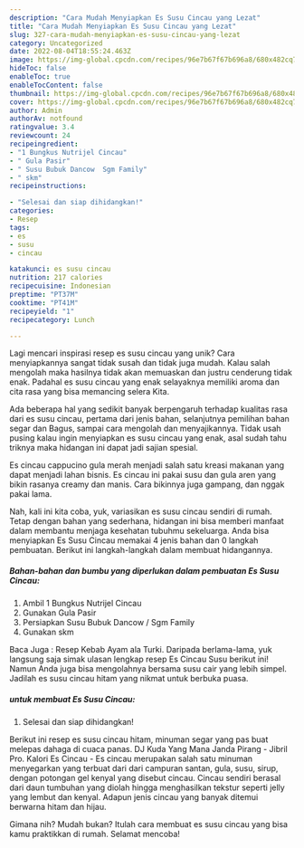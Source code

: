 ```yaml
---
description: "Cara Mudah Menyiapkan Es Susu Cincau yang Lezat"
title: "Cara Mudah Menyiapkan Es Susu Cincau yang Lezat"
slug: 327-cara-mudah-menyiapkan-es-susu-cincau-yang-lezat
category: Uncategorized
date: 2022-08-04T18:55:24.463Z
image: https://img-global.cpcdn.com/recipes/96e7b67f67b696a8/680x482cq70/es-susu-cincau-foto-resep-utama.jpg
hideToc: false
enableToc: true
enableTocContent: false
thumbnail: https://img-global.cpcdn.com/recipes/96e7b67f67b696a8/680x482cq70/es-susu-cincau-foto-resep-utama.jpg
cover: https://img-global.cpcdn.com/recipes/96e7b67f67b696a8/680x482cq70/es-susu-cincau-foto-resep-utama.jpg
author: Admin
authorAv: notfound
ratingvalue: 3.4
reviewcount: 24
recipeingredient:
- "1 Bungkus Nutrijel Cincau"
- " Gula Pasir"
- " Susu Bubuk Dancow  Sgm Family"
- " skm"
recipeinstructions:

- "Selesai dan siap dihidangkan!"
categories:
- Resep
tags:
- es
- susu
- cincau

katakunci: es susu cincau 
nutrition: 217 calories
recipecuisine: Indonesian
preptime: "PT37M"
cooktime: "PT41M"
recipeyield: "1"
recipecategory: Lunch

---
```





Lagi mencari inspirasi resep es susu cincau yang unik? Cara menyiapkannya sangat tidak susah dan tidak juga mudah. Kalau salah mengolah maka hasilnya tidak akan memuaskan dan justru cenderung tidak enak. Padahal es susu cincau yang enak selayaknya memiliki aroma dan cita rasa yang bisa memancing selera Kita.





Ada beberapa hal yang sedikit banyak berpengaruh terhadap kualitas rasa dari es susu cincau, pertama dari jenis bahan, selanjutnya pemilihan bahan segar dan Bagus, sampai cara mengolah dan menyajikannya. Tidak usah pusing kalau ingin menyiapkan es susu cincau yang enak,      asal sudah tahu triknya maka hidangan ini dapat jadi sajian spesial.














Es cincau cappucino gula merah menjadi salah satu kreasi makanan yang dapat menjadi lahan bisnis. Es cincau ini pakai susu dan gula aren yang bikin rasanya creamy dan manis. Cara bikinnya juga gampang, dan nggak pakai lama.






Nah, kali ini kita coba, yuk, variasikan es susu cincau sendiri di rumah. Tetap dengan bahan yang sederhana, hidangan ini bisa memberi manfaat dalam membantu menjaga kesehatan tubuhmu sekeluarga. Anda bisa menyiapkan Es Susu Cincau memakai 4 jenis bahan dan 0 langkah pembuatan. Berikut ini langkah-langkah dalam membuat hidangannya.

<!--inarticleads1-->

##### Bahan-bahan dan bumbu yang diperlukan dalam pembuatan Es Susu Cincau:

1. Ambil 1 Bungkus Nutrijel Cincau
1. Gunakan  Gula Pasir
1. Persiapkan  Susu Bubuk Dancow / Sgm Family
1. Gunakan  skm


Baca Juga : Resep Kebab Ayam ala Turki. Daripada berlama-lama, yuk langsung saja simak ulasan lengkap resep Es Cincau Susu berikut ini! Namun Anda juga bisa mengolahnya bersama susu cair yang lebih simpel. Jadilah es susu cincau hitam yang nikmat untuk berbuka puasa. 

<!--inarticleads2-->

#####  untuk membuat Es Susu Cincau:


1. Selesai dan siap dihidangkan!

Berikut ini resep es susu cincau hitam, minuman segar yang pas buat melepas dahaga di cuaca panas. DJ Kuda Yang Mana Janda Pirang - Jibril Pro. Kalori Es Cincau - Es cincau merupakan salah satu minuman menyegarkan yang terbuat dari dari campuran santan, gula, susu, sirup, dengan potongan gel kenyal yang disebut cincau. Cincau sendiri berasal dari daun tumbuhan yang diolah hingga menghasilkan tekstur seperti jelly yang lembut dan kenyal. Adapun jenis cincau yang banyak ditemui berwarna hitam dan hijau. 

Gimana nih? Mudah bukan? Itulah cara membuat es susu cincau yang bisa kamu praktikkan di rumah. Selamat mencoba!
